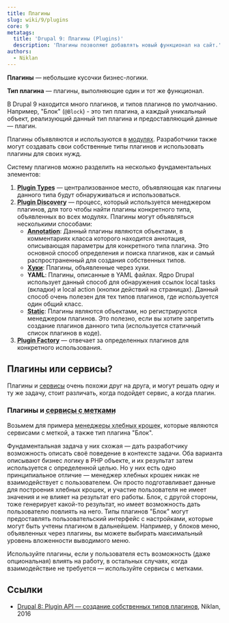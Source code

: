 ```yaml
---
title: Плагины
slug: wiki/9/plugins
core: 9
metatags:
  title: 'Drupal 9: Плагины (Plugins)'
  description: 'Плагины позволяют добавлять новый функционал на сайт.'
authors:
  - Niklan
---
```


**Плагины** — небольшие кусочки бизнес-логики.

**Тип плагина** — плагины, выполняющие один и тот же функционал.

В Drupal 9 находится много плагинов, и типов плагинов по умолчанию. Например, "Блок" (`@Block`) - это тип плагина, а каждый уникальный объект, реализующий данный тип плагина и предоставляющий данные — плагин.

Плагины объявляются и используются в [модулях](../modules/index.md). Разработчики также могут создавать свои собственные типы плагинов и использовать плагины для своих нужд.

Систему плагинов можно разделить на несколько фундаментальных элементов:

1. <abbr title="Типы плагинов">**Plugin Types**</abbr> — централизованное место, объявляющая как плагины данного типа будут обнаруживаться и использоваться.
1. <abbr title="Исследователь плагинов">**Plugin Discovery**</abbr> — процесс, который используется менеджером плагинов, для того чтобы найти плагины конкретного типа, объявленных во всех модулях. Плагины могут объявляться несколькими способами:
   - <abbr title="Аннотация — специально отформатированный PHP комментарий.">**Annotation**</abbr>: Данный плагины являются объектами, в комментариях класса которого находится аннотация, описывающая параметры для конкретного типа плагина. Это основной способ определения и поиска плагинов, как и самый распространенный для создания собственных типов.
   - [**Хуки**](../hooks/index.md): Плагины, объявленные через хуки.
   - **YAML**: Плагины, описанные в YAML файлах. Ядро Drupal использует данный способ для обнаружения ссылок local tasks (вкладки) и local action (кнопки действий на страницах). Данный способ очень полезен для тех типов плагинов, где используется один общий класс.
   - <abbr title="Статический">**Static**</abbr>: Плагины являются объектами, но регистрируются менеджером плагинов. Это полезно, если вы хотите запретить создание плагинов данного типа (используется статичный список плагинов в коде).
1. <abbr title="Фабрика плагинов">**Plugin Factory**</abbr> — отвечает за определенных плагинов для конкретного использования.

## Плагины или сервисы?

Плагины и [сервисы](../services/index.md) очень похожи друг на друга, и могут решать одну и ту же задачу, стоит различать, когда подойдет сервис, а когда плагин.

### Плагины и <abbr title="Tagged services">сервисы с метками</abbr>

Возьмем для примера <abbr title="Breadcrumb Manager">менеджеры хлебных крошек</abbr>, которые являются сервисами с меткой, а также тип плагина "Блок".

Фундаментальная задача у них схожая — дать разработчику возможность описать своё поведение в контексте задачи. Оба варианта описывают бизнес логику в PHP объекте, и их результат затем используется с определенной целью. Но у них есть одно принципиальное отличие — менеджер хлебных крошек никак не взаимодействует с пользователем. Он просто подготавливает данные для построения хлебных крошек, и участие пользователя не имеет значения и не влияет на результат его работы. Блок, с другой стороны, тоже генерирует какой-то результат, но имеет возможность дать пользователю повлиять на него. Типы плагинов "Блок" могут предоставлять пользовательский интерфейс с настройками, которые могут быть учтены плагином в дальнейшем. Например, у блоков меню, объявленных через плагины, вы можете выбирать максимальный уровень вложенности выводимого меню.

Используйте плагины, если у пользователя есть возможность (даже опциональная) влиять на работу, в остальных случаях, когда взаимодействие не требуется — используйте сервисы с метками.

## Ссылки

- [Drupal 8: Plugin API — создание собственных типов плагинов](https://niklan.net/blog/134), Niklan, 2016
